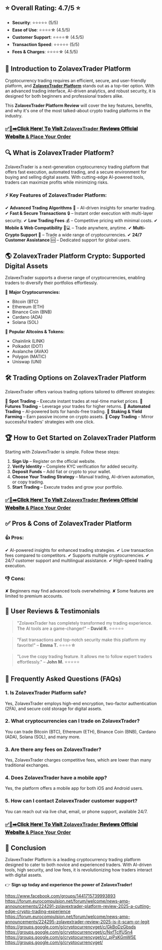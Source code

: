 <h2><strong>⭐ Overall Rating: 4.7/5 ⭐</strong></h2>
<ul>
 	<li><strong>Security</strong>: ⭐⭐⭐⭐⭐ (5/5)</li>
 	<li><strong>Ease of Use</strong>: ⭐⭐⭐⭐☆ (4.5/5)</li>
 	<li><strong>Customer Support</strong>: ⭐⭐⭐⭐☆ (4.5/5)</li>
 	<li><strong>Transaction Speed</strong>: ⭐⭐⭐⭐⭐ (5/5)</li>
 	<li><strong>Fees &amp; Charges</strong>: ⭐⭐⭐⭐☆ (4.5/5)</li>
</ul>
<h2><strong>🚀 Introduction to ZolavexTrader Platform</strong></h2>
Cryptocurrency trading requires an efficient, secure, and user-friendly platform, and <a href="https://www.facebook.com/groups/1441715739993893"><strong>ZolavexTrader Platform</strong></a> stands out as a top-tier option. With an advanced trading interface, AI-driven analytics, and robust security, it is designed for both beginners and professional traders alike.

This <strong>ZolavexTrader Platform Review</strong> will cover the key features, benefits, and why it's one of the most talked-about crypto trading platforms in the industry.
<h3></h3>
<h3><a href="https://mydealsjunction.info/getnow-zolavextrader">✅🔴➡️𝐂𝐥𝐢𝐜𝐤 𝐇𝐞𝐫𝐞! 𝐓𝐨 𝐕𝐢𝐬𝐢𝐭 ZolavexTrader 𝐑𝐞𝐯𝐢𝐞𝐰𝐬 𝐎𝐟𝐟𝐢𝐜𝐢𝐚𝐥 𝐖𝐞𝐛𝐬𝐢𝐭𝐞 &amp; Place Your Order</a></h3>
<h2></h2>
<h2><strong>🔍 What is ZolavexTrader Platform?</strong></h2>
ZolavexTrader is a next-generation cryptocurrency trading platform that offers fast execution, automated trading, and a secure environment for buying and selling digital assets. With cutting-edge AI-powered tools, traders can maximize profits while minimizing risks.
<h3><strong>⚡ Key Features of ZolavexTrader Platform:</strong></h3>
✔ <strong>Advanced Trading Algorithms</strong> 🤖 – AI-driven insights for smarter trading. ✔ <strong>Fast &amp; Secure Transactions</strong> 🔒 – Instant order execution with multi-layer security. ✔ <strong>Low Trading Fees</strong> 💰 – Competitive pricing with minimal costs. ✔ <strong>Mobile &amp; Web Compatibility</strong> 📱💻 – Trade anywhere, anytime. ✔ <strong>Multi-Crypto Support</strong> 🔗 – Trade a wide range of cryptocurrencies. ✔ <strong>24/7 Customer Assistance</strong> 🆘 – Dedicated support for global users.
<h2><strong>🌎 ZolavexTrader Platform Crypto: Supported Digital Assets</strong></h2>
ZolavexTrader supports a diverse range of cryptocurrencies, enabling traders to diversify their portfolios effortlessly.

💎 <strong>Major Cryptocurrencies:</strong>
<ul>
 	<li>Bitcoin (BTC)</li>
 	<li>Ethereum (ETH)</li>
 	<li>Binance Coin (BNB)</li>
 	<li>Cardano (ADA)</li>
 	<li>Solana (SOL)</li>
</ul>
💎 <strong>Popular Altcoins &amp; Tokens:</strong>
<ul>
 	<li>Chainlink (LINK)</li>
 	<li>Polkadot (DOT)</li>
 	<li>Avalanche (AVAX)</li>
 	<li>Polygon (MATIC)</li>
 	<li>Uniswap (UNI)</li>
</ul>
<h2><strong>🛠️ Trading Options on ZolavexTrader Platform</strong></h2>
ZolavexTrader offers various trading options tailored to different strategies:

📌 <strong>Spot Trading</strong> – Execute instant trades at real-time market prices. 📌 <strong>Futures Trading</strong> – Leverage your trades for higher returns. 📌 <strong>Automated Trading</strong> – AI-powered bots for hands-free trading. 📌 <strong>Staking &amp; Yield Farming</strong> – Earn passive income on crypto assets. 📌 <strong>Copy Trading</strong> – Mirror successful traders' strategies with one click.
<h2><strong>🏆 How to Get Started on ZolavexTrader Platform</strong></h2>
Starting with ZolavexTrader is simple. Follow these steps:
<ol>
 	<li><strong>Sign Up</strong> – Register on the official website.</li>
 	<li><strong>Verify Identity</strong> – Complete KYC verification for added security.</li>
 	<li><strong>Deposit Funds</strong> – Add fiat or crypto to your wallet.</li>
 	<li><strong>Choose Your Trading Strategy</strong> – Manual trading, AI-driven automation, or copy trading.</li>
 	<li><strong>Start Trading</strong> – Execute trades and grow your portfolio.</li>
</ol>
<h3><a href="https://mydealsjunction.info/getnow-zolavextrader">✅🔴➡️𝐂𝐥𝐢𝐜𝐤 𝐇𝐞𝐫𝐞! 𝐓𝐨 𝐕𝐢𝐬𝐢𝐭 ZolavexTrader 𝐑𝐞𝐯𝐢𝐞𝐰𝐬 𝐎𝐟𝐟𝐢𝐜𝐢𝐚𝐥 𝐖𝐞𝐛𝐬𝐢𝐭𝐞 &amp; Place Your Order</a></h3>
<h2><strong>✅ Pros &amp; Cons of ZolavexTrader Platform</strong></h2>
<h3>👍 Pros:</h3>
✔ AI-powered insights for enhanced trading strategies. ✔ Low transaction fees compared to competitors. ✔ Supports multiple cryptocurrencies. ✔ 24/7 customer support and multilingual assistance. ✔ High-speed trading execution.
<h3>👎 Cons:</h3>
✘ Beginners may find advanced tools overwhelming. ✘ Some features are limited to premium accounts.
<h2><strong>📢 User Reviews &amp; Testimonials</strong></h2>
<blockquote>"ZolavexTrader has completely transformed my trading experience. The AI tools are a game-changer!" – <strong>David R.</strong> ⭐⭐⭐⭐⭐</blockquote>
<blockquote>"Fast transactions and top-notch security make this platform my favorite!" – <strong>Emma T.</strong> ⭐⭐⭐⭐☆</blockquote>
<blockquote>"Love the copy trading feature. It allows me to follow expert traders effortlessly." – <strong>John M.</strong> ⭐⭐⭐⭐⭐</blockquote>
<h2><strong>🔎 Frequently Asked Questions (FAQs)</strong></h2>
<h3>1. <strong>Is ZolavexTrader Platform safe?</strong></h3>
Yes, ZolavexTrader employs high-end encryption, two-factor authentication (2FA), and secure cold storage for digital assets.
<h3>2. <strong>What cryptocurrencies can I trade on ZolavexTrader?</strong></h3>
You can trade Bitcoin (BTC), Ethereum (ETH), Binance Coin (BNB), Cardano (ADA), Solana (SOL), and many more.
<h3>3. <strong>Are there any fees on ZolavexTrader?</strong></h3>
Yes, ZolavexTrader charges competitive fees, which are lower than many traditional exchanges.
<h3>4. <strong>Does ZolavexTrader have a mobile app?</strong></h3>
Yes, the platform offers a mobile app for both iOS and Android users.
<h3>5. <strong>How can I contact ZolavexTrader customer support?</strong></h3>
You can reach out via live chat, email, or phone support, available 24/7.
<h3><a href="https://mydealsjunction.info/getnow-zolavextrader">✅🔴➡️𝐂𝐥𝐢𝐜𝐤 𝐇𝐞𝐫𝐞! 𝐓𝐨 𝐕𝐢𝐬𝐢𝐭 ZolavexTrader 𝐑𝐞𝐯𝐢𝐞𝐰𝐬 𝐎𝐟𝐟𝐢𝐜𝐢𝐚𝐥 𝐖𝐞𝐛𝐬𝐢𝐭𝐞 &amp; Place Your Order</a></h3>
<h2><strong>🎯 Conclusion</strong></h2>
ZolavexTrader Platform is a leading cryptocurrency trading platform designed to cater to both novice and experienced traders. With AI-driven tools, high security, and low fees, it is revolutionizing how traders interact with digital assets.

👉 <strong>Sign up today and experience the power of ZolavexTrader!</strong>



https://www.facebook.com/groups/1441715739993893
https://forum.eurocompulsion.net/forum/welcome/news-amp-announcements/224291-zolavextrader-platform-review-2025-a-cutting-edge-crypto-trading-experience
https://forum.eurocompulsion.net/forum/welcome/news-amp-announcements/224295-zolavextrader-review-2025-is-it-scam-or-legit
https://groups.google.com/g/cryptocurrencyget/c/GkBoDzGbsds
https://groups.google.com/g/cryptocurrencyget/c/NxfTcIfUSn4
https://groups.google.com/g/cryptocurrencyget/c/_pjPsKGmW5E
https://groups.google.com/g/cryptocurrencyget/
